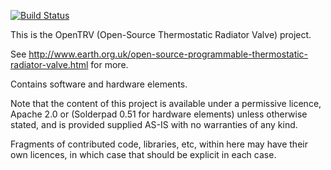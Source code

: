 [![Build Status](https://travis-ci.org/opentrv/OpenTRV-Arduino-V0p2.svg?branch=master)](https://travis-ci.org/opentrv/OpenTRV-Arduino-V0p2)

This is the OpenTRV (Open-Source Thermostatic Radiator Valve) project.

See http://www.earth.org.uk/open-source-programmable-thermostatic-radiator-valve.html for more.

Contains software and hardware elements.

Note that the content of this project is available under a permissive licence,
Apache 2.0 or (Solderpad 0.51 for hardware elements) unless otherwise stated,
and is provided supplied AS-IS with no warranties of any kind.

Fragments of contributed code, libraries, etc, within here may have their own licences,
in which case that should be explicit in each case.
